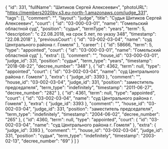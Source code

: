 {
    "id": 331,
    "fullName": "Шитиков Сергей Алексеевич",
    "photoURL": "https://members2020by.s3.eu-north-1.amazonaws.com/judge_331",
    "tags": [],
    "comment": "",
    "layout": "judge",
    "title": "Судья Шитиков Сергей Алексеевич",
    "court": {
        "id": "03-000-03-01",
        "name": "Гомельский областной суд",
        "position": "судья",
        "termType": "years",
        "term": 5,
        "description": "c 22.08.2018, на срок 5 лет, по указу 348",
        "timestamp": "22.08.2018"
    },
    "previousCourt": {
        "id": "03-002-03-04",
        "name": "суд Центрального района г. Гомеля"
    },
    "career": [
        {
            "id": 58666,
            "term": 5,
            "type": "appointed",
            "court": {
                "id": "03-000-03-01",
                "name": "Гомельский областной суд"
            },
            "extra": [],
            "comment": "",
            "house_id": "03-000-03-01",
            "judge_id": 331,
            "position": "судья",
            "term_type": "years",
            "timestamp": "2018-08-22",
            "decree_number": "348"
        },
        {
            "id": 4362,
            "term": null,
            "type": "appointed",
            "court": {
                "id": "03-002-03-04",
                "name": "суд Центрального района г. Гомеля"
            },
            "extra": {
                "judge_id": 3393
            },
            "comment": "",
            "house_id": "03-002-03-04",
            "judge_id": 331,
            "position": "заместитель председателя",
            "term_type": "indefinitely",
            "timestamp": "2011-06-27",
            "decree_number": "282"
        },
        {
            "id": 4361,
            "term": null,
            "type": "appointed",
            "court": {
                "id": "03-002-03-04",
                "name": "суд Центрального района г. Гомеля"
            },
            "extra": {
                "judge_id": 3393
            },
            "comment": "",
            "house_id": "03-002-03-04",
            "judge_id": 331,
            "position": "заместитель председателя",
            "term_type": "indefinitely",
            "timestamp": "2004-06-02",
            "decree_number": "265"
        },
        {
            "id": 4360,
            "term": null,
            "type": "appointed",
            "court": {
                "id": "03-002-03-04",
                "name": "суд Центрального района г. Гомеля"
            },
            "extra": {
                "judge_id": 3393
            },
            "comment": "",
            "house_id": "03-002-03-04",
            "judge_id": 331,
            "position": "судья",
            "term_type": "indefinitely",
            "timestamp": "2003-02-13",
            "decree_number": "69"
        }
    ]
}